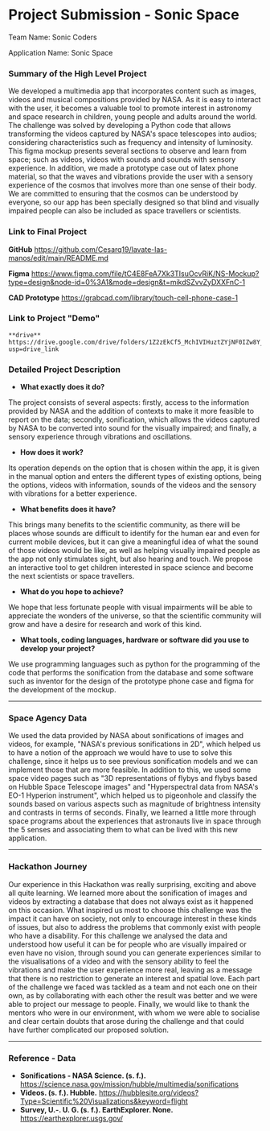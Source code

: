# Project Submission - Sonic Space

Team Name: Sonic Coders 

Application Name: Sonic Space

### Summary of the High Level Project
We developed a multimedia app that incorporates content such as images, videos and musical compositions provided by NASA. As it is easy to interact with the user, it becomes a valuable tool to promote interest in astronomy and space research in children, young people and adults around the world. The challenge was solved by developing a Python code that allows transforming the videos captured by NASA's space telescopes into audios; considering characteristics such as frequency and intensity of luminosity. This figma mockup presents several sections to observe and learn from space; such as videos, videos with sounds and sounds with sensory experience. In addition, we made a prototype case out of latex phone material, so that the waves and vibrations provide the user with a sensory experience of the cosmos that involves more than one sense of their body. We are committed to ensuring that the cosmos can be understood by everyone, so our app has been specially designed so that blind and visually impaired people can also be included as space travellers or scientists.

### Link to Final Project

**GitHub**
https://github.com/Cesarq19/lavate-las-manos/edit/main/README.md

**Figma**
https://www.figma.com/file/tC4E8FeA7Xk3TIsuOcvRiK/NS-Mockup?type=design&node-id=0%3A1&mode=design&t=mikdSZvvZyDXXFnC-1

**CAD Prototype**
https://grabcad.com/library/touch-cell-phone-case-1

### Link to Project "Demo"

    **drive**
    https://drive.google.com/drive/folders/1Z2zEkCf5_MchIVIHuztZYjNF0IZw8Y_y?usp=drive_link

### Detailed Project Description

- **What exactly does it do?**

The project consists of several aspects: firstly, access to the information provided by NASA and the addition of contexts to make it more feasible to report on the data; secondly, sonification, which allows the videos captured by NASA to be converted into sound for the visually impaired; and finally, a sensory experience through vibrations and oscillations.

- **How does it work?**

Its operation depends on the option that is chosen within the app, it is given in the manual option and enters the different types of existing options, being the options, videos with information, sounds of the videos and the sensory with vibrations for a better experience.

- **What benefits does it have?**

This brings many benefits to the scientific community, as there will be places whose sounds are difficult to identify for the human ear and even for current mobile devices, but it can give a meaningful idea of what the sound of those videos would be like, as well as helping visually impaired people as the app not only stimulates sight, but also hearing and touch. We propose an interactive tool to get children interested in space science and become the next scientists or space travellers.

- **What do you hope to achieve?**

We hope that less fortunate people with visual impairments will be able to appreciate the wonders of the universe, so that the scientific community will grow and have a desire for research and work of this kind.

- **What tools, coding languages, hardware or software did you use to develop your project?**

We use programming languages such as python for the programming of the code that performs the sonification from the database and some software such as inventor for the design of the prototype phone case and figma for the development of the mockup.

---

### Space Agency Data

We used the data provided by NASA about sonifications of images and videos, for example, "NASA's previous sonifications in 2D", which helped us to have a notion of the approach we would have to use to solve this challenge, since it helps us to see previous sonification models and we can implement those that are more feasible. 
In addition to this, we used some space video pages such as "3D representations of flybys and flybys based on Hubble Space Telescope images" and "Hyperspectral data from NASA's EO-1 Hyperion instrument", which helped us to pigeonhole and classify the sounds based on various aspects such as magnitude of brightness intensity and contrasts in terms of seconds.
Finally, we learned a little more through space programs about the experiences that astronauts live in space through the 5 senses and associating them to what can be lived with this new application.

---

### Hackathon Journey

Our experience in this Hackathon was really surprising, exciting and above all quite learning. We learned more about the sonification of images and videos by extracting a database that does not always exist as it happened on this occasion. What inspired us most to choose this challenge was the impact it can have on society, not only to encourage interest in these kinds of issues, but also to address the problems that commonly exist with people who have a disability. 
For this challenge we analysed the data and understood how useful it can be for people who are visually impaired or even have no vision, through sound you can generate experiences similar to the visualisations of a video and with the sensory ability to feel the vibrations and make the user experience more real, leaving as a message that there is no restriction to generate an interest and spatial love. Each part of the challenge we faced was tackled as a team and not each one on their own, as by collaborating with each other the result was better and we were able to project our message to people.
Finally, we would like to thank the mentors who were in our environment, with whom we were able to socialise and clear certain doubts that arose during the challenge and that could have further complicated our proposed solution.

---

### Reference - Data

- **Sonifications - NASA Science. (s. f.).**
https://science.nasa.gov/mission/hubble/multimedia/sonifications
- **Videos. (s. f.). Hubble.**
https://hubblesite.org/videos?Type=Scientific%20Visualizations&keyword=flight
- **Survey, U.-. U. G. (s. f.). EarthExplorer. None.**
https://earthexplorer.usgs.gov/
